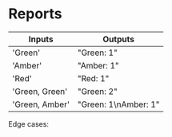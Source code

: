 # Reports

| Inputs | Outputs |
| ------ | ------- |
| 'Green' | "Green: 1" |
| 'Amber' | "Amber: 1" |
| 'Red' | "Red: 1" |
| 'Green, Green' | "Green: 2" |
| 'Green, Amber' | "Green: 1\nAmber: 1" |

Edge cases:
